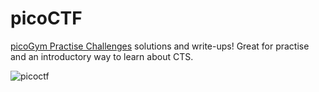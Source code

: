 # picoCTF

[picoGym Practise Challenges](https://play.picoctf.org/practice) solutions and write-ups! Great for practise and an introductory way to learn about CTS.

![picoctf](https://miro.medium.com/v2/resize:fit:1400/1*mm1_mK2_AN-pwUgFdCiUVQ.png)
